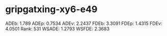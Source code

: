 # gripgatxing-xy6-e49

ADEb: 1.789
ADEp: 0.7534
ADEv: 2.2437
FDEb: 3.3091
FDEp: 1.4315
FDEv: 4.0501
Rank: 531
WSADE: 1.2793
WSFDE: 2.3683